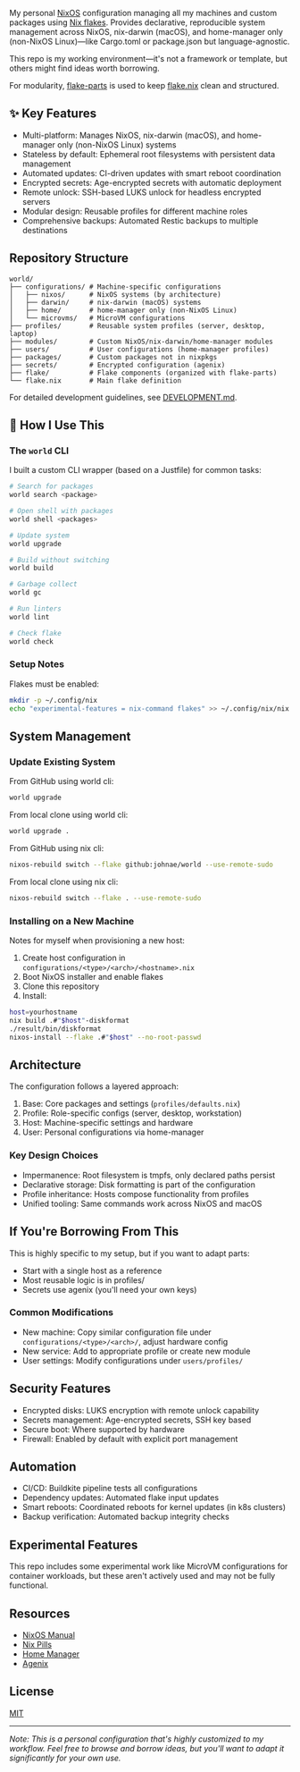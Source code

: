 My personal [NixOS](https://nixos.org) configuration managing all my machines and custom packages using [Nix flakes](https://nixos.wiki/wiki/Flakes). Provides declarative, reproducible system management across NixOS, nix-darwin (macOS), and home-manager only (non-NixOS Linux)—like Cargo.toml or package.json but language-agnostic.

This repo is my working environment—it's not a framework or template, but others might find ideas worth borrowing.

For modularity, [flake-parts](https://flake.parts) is used to keep [flake.nix](./flake.nix) clean and structured.

## ✨ Key Features

- Multi-platform: Manages NixOS, nix-darwin (macOS), and home-manager only (non-NixOS Linux) systems
- Stateless by default: Ephemeral root filesystems with persistent data management
- Automated updates: CI-driven updates with smart reboot coordination
- Encrypted secrets: Age-encrypted secrets with automatic deployment
- Remote unlock: SSH-based LUKS unlock for headless encrypted servers
- Modular design: Reusable profiles for different machine roles
- Comprehensive backups: Automated Restic backups to multiple destinations

## Repository Structure

```
world/
├── configurations/ # Machine-specific configurations
│   ├── nixos/      # NixOS systems (by architecture)
│   ├── darwin/     # nix-darwin (macOS) systems
│   ├── home/       # home-manager only (non-NixOS Linux)
│   └── microvms/   # MicroVM configurations
├── profiles/       # Reusable system profiles (server, desktop, laptop)
├── modules/        # Custom NixOS/nix-darwin/home-manager modules
├── users/          # User configurations (home-manager profiles)
├── packages/       # Custom packages not in nixpkgs
├── secrets/        # Encrypted configuration (agenix)
├── flake/          # Flake components (organized with flake-parts)
└── flake.nix       # Main flake definition
```

For detailed development guidelines, see [DEVELOPMENT.md](./DEVELOPMENT.md).

## 🚀 How I Use This

### The `world` CLI

I built a custom CLI wrapper (based on a Justfile) for common tasks:

```bash
# Search for packages
world search <package>

# Open shell with packages
world shell <packages>

# Update system
world upgrade

# Build without switching
world build

# Garbage collect
world gc

# Run linters
world lint

# Check flake
world check
```

### Setup Notes

Flakes must be enabled:
```bash
mkdir -p ~/.config/nix
echo "experimental-features = nix-command flakes" >> ~/.config/nix/nix.conf
```

## System Management

### Update Existing System

From GitHub using world cli:
```bash
world upgrade
```

From local clone using world cli:
```bash
world upgrade .
```

From GitHub using nix cli:
```bash
nixos-rebuild switch --flake github:johnae/world --use-remote-sudo
```

From local clone using nix cli:
```bash
nixos-rebuild switch --flake . --use-remote-sudo
```

### Installing on a New Machine

Notes for myself when provisioning a new host:

1. Create host configuration in `configurations/<type>/<arch>/<hostname>.nix`
2. Boot NixOS installer and enable flakes
3. Clone this repository
4. Install:

```bash
host=yourhostname
nix build .#"$host"-diskformat
./result/bin/diskformat
nixos-install --flake .#"$host" --no-root-passwd
```

## Architecture

The configuration follows a layered approach:

1. Base: Core packages and settings (`profiles/defaults.nix`)
2. Profile: Role-specific configs (server, desktop, workstation)
3. Host: Machine-specific settings and hardware
4. User: Personal configurations via home-manager

### Key Design Choices

- Impermanence: Root filesystem is tmpfs, only declared paths persist
- Declarative storage: Disk formatting is part of the configuration
- Profile inheritance: Hosts compose functionality from profiles
- Unified tooling: Same commands work across NixOS and macOS

## If You're Borrowing From This

This is highly specific to my setup, but if you want to adapt parts:

- Start with a single host as a reference
- Most reusable logic is in profiles/
- Secrets use agenix (you'll need your own keys)

### Common Modifications

- New machine: Copy similar configuration file under `configurations/<type>/<arch>/`, adjust hardware config
- New service: Add to appropriate profile or create new module
- User settings: Modify configurations under `users/profiles/`

## Security Features

- Encrypted disks: LUKS encryption with remote unlock capability
- Secrets management: Age-encrypted secrets, SSH key based
- Secure boot: Where supported by hardware
- Firewall: Enabled by default with explicit port management

## Automation

- CI/CD: Buildkite pipeline tests all configurations
- Dependency updates: Automated flake input updates
- Smart reboots: Coordinated reboots for kernel updates (in k8s clusters)
- Backup verification: Automated backup integrity checks

## Experimental Features

This repo includes some experimental work like MicroVM configurations for container workloads, but these aren't actively used and may not be fully functional.

## Resources

- [NixOS Manual](https://nixos.org/manual/nixos/stable/)
- [Nix Pills](https://nixos.org/guides/nix-pills/)
- [Home Manager](https://github.com/nix-community/home-manager)
- [Agenix](https://github.com/ryantm/agenix)

## License

[MIT](LICENSE)

---

*Note: This is a personal configuration that's highly customized to my workflow. Feel free to browse and borrow ideas, but you'll want to adapt it significantly for your own use.*
